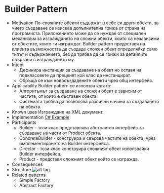 # Builder Pattern

  *   Motivation
      По-сложните обекти съдържат в себе си други обекти, за чието създаване се изисква допълнителна грижа от страна на програмиста. Приложението може да се нуждае от специален механизъм за изграждането на сложни обекти, които са незавизими от обектите, които ги изграждат. Builder pattern предоставя на клиента възможността да създаде сложен обект определяйки само типът и съдържанието, без да трябва да се грижи за детайлите свързани с изграждането му.
  *   Intent
      *   Дефинира инстанция за създаване на обект но оставя на подкласовете да преценят кой клас да инстанцират.
      *  Обръща се към новосъздадените обекти чрез общ интерфейс.
  *   Applicability
      Builder pattern се използва когато:
      *   Алгоритъмът за създаване на сложен обект е зависим от частите, от които е съставен обекта.
      *   Системата трябва да позволява различни начини за създаването на обекта.
  *   Known uses
      Изграждане на XML документ.
  *   Implementation
      [C# Example](https://githubrepositoryMyExample)
  *   Participants
      *   Builder - този клас представлява абстрактен интерфейс за създаване на части от Product обекта.
      *   ConcreteBuilder - конструира и свързва частите на обекта, чрез имплементирането на Builder интерфейса.
      *   Director - този клас конструира сложният обект използвайки Builder интерфейса.
      *   Product -  представя сложният обект който се изгражда.
  *   Consequences
  *   Structure
      ![alt tag](http://www.oodesign.com/images/creational/builder-pattern.png)
  *   Related patterns
      *   Simple Factory
      *   Abstract Factory
